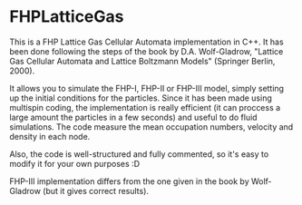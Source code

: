 # FHPLatticeGas

This is a FHP Lattice Gas Cellular Automata implementation in C++. It has been done following the steps of the book by D.A. Wolf-Gladrow,  "Lattice Gas Cellular Automata and Lattice Boltzmann Models" (Springer Berlin, 2000). 

It allows you to simulate the FHP-I, FHP-II or FHP-III model, simply setting up the initial conditions for the particles. Since it has been made using multispin coding, the implementation is really efficient (it can proccess a large amount the particles in a few seconds) and useful to do fluid simulations. The code measure the mean occupation numbers, velocity and density in each node.

Also, the code is well-structured and fully commented, so it's easy to modify it for your own purposes :D

FHP-III implementation differs from the one given in the book by Wolf-Gladrow (but it gives correct results). 
